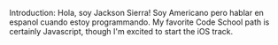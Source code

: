 Introduction:
Hola, soy Jackson Sierra!  Soy Americano pero hablar en espanol cuando estoy programmando.
My favorite Code School path is certainly Javascript, though I'm excited to start the iOS track.
